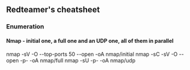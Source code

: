 ## Redteamer's cheatsheet

### Enumeration 

#### Nmap - initial one, a full one and an UDP one, all of them in parallel
nmap -sV -O --top-ports 50 --open -oA nmap/initial <ip or cidr> 
nmap -sC -sV -O --open -p- -oA nmap/full <ip or cidr> 
nmap -sU -p- -oA nmap/udp <ip or cidr> 
 
